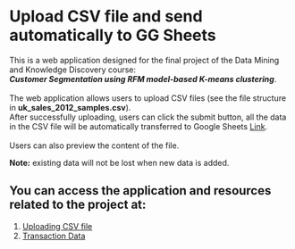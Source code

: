 # Upload CSV file and send automatically to GG Sheets

This is a web application designed for the final project of the Data Mining and Knowledge Discovery course: <br>
***Customer Segmentation using RFM model-based K-means clustering***. <br> <br>
The web application allows users to upload CSV files (see the file structure in **uk_sales_2012_samples.csv**). <br> After successfully uploading, users can click the submit button, all the data in the CSV file will be automatically transferred to Google Sheets [Link](https://docs.google.com/spreadsheets/d/1swvLce5SGDxrZqsb-xFgevDgPQkFq-CHpSi2wYor-6o/edit?usp=sharing). <br><br> 
Users can also preview the content of the file. 

**Note:** existing data will not be lost when new data is added.

## You can access the application and resources related to the project at:
1. [Uploading CSV file](https://demo2425-upload-transactions-csv.streamlit.app/)
2. [Transaction Data](https://docs.google.com/spreadsheets/d/1swvLce5SGDxrZqsb-xFgevDgPQkFq-CHpSi2wYor-6o/edit?usp=sharing)